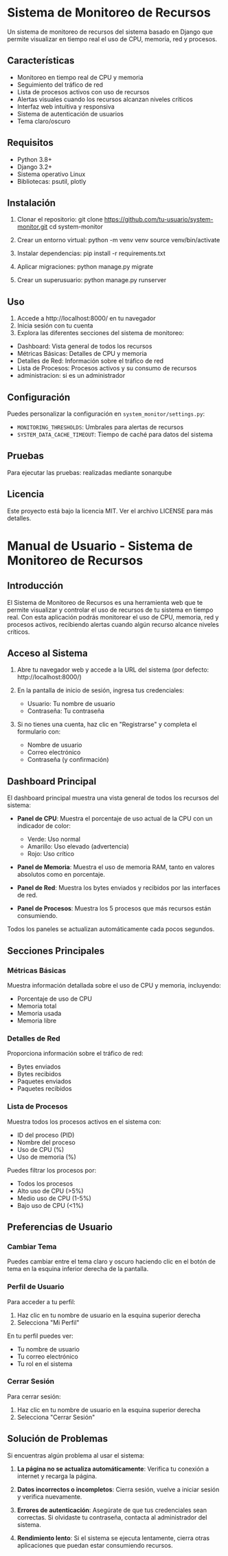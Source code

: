 # Sistema de Monitoreo de Recursos

Un sistema de monitoreo de recursos del sistema basado en Django que permite visualizar en tiempo real el uso de CPU, memoria, red y procesos.

## Características

- Monitoreo en tiempo real de CPU y memoria
- Seguimiento del tráfico de red
- Lista de procesos activos con uso de recursos
- Alertas visuales cuando los recursos alcanzan niveles críticos
- Interfaz web intuitiva y responsiva
- Sistema de autenticación de usuarios
- Tema claro/oscuro

## Requisitos

- Python 3.8+
- Django 3.2+
- Sistema operativo Linux
- Bibliotecas: psutil, plotly

## Instalación

1. Clonar el repositorio:
git clone https://github.com/tu-usuario/system-monitor.git
cd system-monitor


2. Crear un entorno virtual:
python -m venv venv
source venv/bin/activate
3. Instalar dependencias:
pip install -r requirements.txt

4. Aplicar migraciones:
python manage.py migrate

5. Crear un superusuario:
python manage.py runserver


## Uso

1. Accede a http://localhost:8000/ en tu navegador
2. Inicia sesión con tu cuenta
3. Explora las diferentes secciones del sistema de monitoreo:
- Dashboard: Vista general de todos los recursos
- Métricas Básicas: Detalles de CPU y memoria
- Detalles de Red: Información sobre el tráfico de red
- Lista de Procesos: Procesos activos y su consumo de recursos
- administracion: si es un administrador

## Configuración

Puedes personalizar la configuración en `system_monitor/settings.py`:

- `MONITORING_THRESHOLDS`: Umbrales para alertas de recursos
- `SYSTEM_DATA_CACHE_TIMEOUT`: Tiempo de caché para datos del sistema

## Pruebas

Para ejecutar las pruebas:
realizadas mediante sonarqube

## Licencia

Este proyecto está bajo la licencia MIT. Ver el archivo LICENSE para más detalles.

# Manual de Usuario - Sistema de Monitoreo de Recursos

## Introducción

El Sistema de Monitoreo de Recursos es una herramienta web que te permite visualizar y controlar el uso de recursos de tu sistema en tiempo real. Con esta aplicación podrás monitorear el uso de CPU, memoria, red y procesos activos, recibiendo alertas cuando algún recurso alcance niveles críticos.

## Acceso al Sistema

1. Abre tu navegador web y accede a la URL del sistema (por defecto: http://localhost:8000/)
2. En la pantalla de inicio de sesión, ingresa tus credenciales:
   - Usuario: Tu nombre de usuario
   - Contraseña: Tu contraseña

3. Si no tienes una cuenta, haz clic en "Registrarse" y completa el formulario con:
   - Nombre de usuario
   - Correo electrónico
   - Contraseña (y confirmación)

## Dashboard Principal

El dashboard principal muestra una vista general de todos los recursos del sistema:

- **Panel de CPU**: Muestra el porcentaje de uso actual de la CPU con un indicador de color:
  - Verde: Uso normal
  - Amarillo: Uso elevado (advertencia)
  - Rojo: Uso crítico

- **Panel de Memoria**: Muestra el uso de memoria RAM, tanto en valores absolutos como en porcentaje.

- **Panel de Red**: Muestra los bytes enviados y recibidos por las interfaces de red.

- **Panel de Procesos**: Muestra los 5 procesos que más recursos están consumiendo.

Todos los paneles se actualizan automáticamente cada pocos segundos.

## Secciones Principales

### Métricas Básicas

Muestra información detallada sobre el uso de CPU y memoria, incluyendo:
- Porcentaje de uso de CPU
- Memoria total
- Memoria usada
- Memoria libre

### Detalles de Red

Proporciona información sobre el tráfico de red:
- Bytes enviados
- Bytes recibidos
- Paquetes enviados
- Paquetes recibidos

### Lista de Procesos

Muestra todos los procesos activos en el sistema con:
- ID del proceso (PID)
- Nombre del proceso
- Uso de CPU (%)
- Uso de memoria (%)

Puedes filtrar los procesos por:
- Todos los procesos
- Alto uso de CPU (>5%)
- Medio uso de CPU (1-5%)
- Bajo uso de CPU (<1%)

## Preferencias de Usuario

### Cambiar Tema

Puedes cambiar entre el tema claro y oscuro haciendo clic en el botón de tema en la esquina inferior derecha de la pantalla.

### Perfil de Usuario

Para acceder a tu perfil:
1. Haz clic en tu nombre de usuario en la esquina superior derecha
2. Selecciona "Mi Perfil"

En tu perfil puedes ver:
- Tu nombre de usuario
- Tu correo electrónico
- Tu rol en el sistema

### Cerrar Sesión

Para cerrar sesión:
1. Haz clic en tu nombre de usuario en la esquina superior derecha
2. Selecciona "Cerrar Sesión"

## Solución de Problemas

Si encuentras algún problema al usar el sistema:

1. **La página no se actualiza automáticamente**: Verifica tu conexión a internet y recarga la página.

2. **Datos incorrectos o incompletos**: Cierra sesión, vuelve a iniciar sesión y verifica nuevamente.

3. **Errores de autenticación**: Asegúrate de que tus credenciales sean correctas. Si olvidaste tu contraseña, contacta al administrador del sistema.

4. **Rendimiento lento**: Si el sistema se ejecuta lentamente, cierra otras aplicaciones que puedan estar consumiendo recursos.



